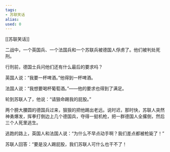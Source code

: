 ```yaml
---
tags: 
- 苏联笑话 
alias:
used: 0
---
```

[[苏联笑话]]

二战中，一个英国兵、一个法国兵和一个苏联兵被德国人俘虏了。他们被判处死刑。 

行刑前，德国士兵问他们还有什么最后的要求吗？ 

英国人说：“我要一杯啤酒。”他得到一杯啤酒。 

法国人说：“我想要喝杯葡萄酒。”——他的要求也得到了满足。 

轮到苏联人了，他说：“请狠命踢我的屁股。”

两个膀大腰圆的德国兵过来，狠狠的把他踢出老远。说时迟，那时快，苏联人突然神勇爆发，挥拳打倒边上几个德国兵，夺得一挺机枪，把一群德国人全撂倒，然后三个人死里逃生。 　　 　

逃跑的路上，英国人和法国人说：“为什么不早点动手啊？我们差点都被枪毙了！”

苏联人回答：“要是没人踢屁股，我们苏联人可什么也干不了！ 
